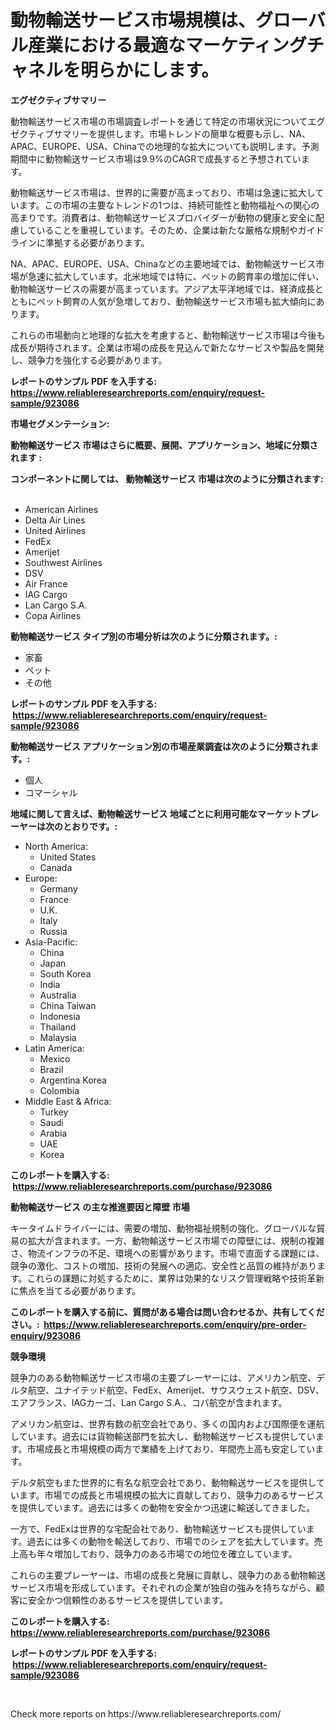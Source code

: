 <p><h1>動物輸送サービス市場規模は、グローバル産業における最適なマーケティングチャネルを明らかにします。</h1></p><p><strong>エグゼクティブサマリー</strong></p>
<p><p>動物輸送サービス市場の市場調査レポートを通じて特定の市場状況についてエグゼクティブサマリーを提供します。市場トレンドの簡単な概要も示し、NA、APAC、EUROPE、USA、Chinaでの地理的な拡大についても説明します。予測期間中に動物輸送サービス市場は9.9%のCAGRで成長すると予想されています。</p><p>動物輸送サービス市場は、世界的に需要が高まっており、市場は急速に拡大しています。この市場の主要なトレンドの1つは、持続可能性と動物福祉への関心の高まりです。消費者は、動物輸送サービスプロバイダーが動物の健康と安全に配慮していることを重視しています。そのため、企業は新たな厳格な規制やガイドラインに準拠する必要があります。</p><p>NA、APAC、EUROPE、USA、Chinaなどの主要地域では、動物輸送サービス市場が急速に拡大しています。北米地域では特に、ペットの飼育率の増加に伴い、動物輸送サービスの需要が高まっています。アジア太平洋地域では、経済成長とともにペット飼育の人気が急増しており、動物輸送サービス市場も拡大傾向にあります。</p><p>これらの市場動向と地理的な拡大を考慮すると、動物輸送サービス市場は今後も成長が期待されます。企業は市場の成長を見込んで新たなサービスや製品を開発し、競争力を強化する必要があります。</p></p>
<p><strong>レポートのサンプル PDF を入手する: <a href="https://www.reliableresearchreports.com/enquiry/request-sample/923086">https://www.reliableresearchreports.com/enquiry/request-sample/923086</a></strong></p>
<p><strong>市場セグメンテーション:</strong></p>
<p><strong> 動物輸送サービス 市場はさらに概要、展開、アプリケーション、地域に分類されます :</strong></p>
<p><strong>コンポーネントに関しては、 動物輸送サービス 市場は次のように分類されます: &nbsp;</strong></p>
<p><ul><li>American Airlines</li><li>Delta Air Lines</li><li>United Airlines</li><li>FedEx</li><li>Amerijet</li><li>Southwest Airlines</li><li>DSV</li><li>Air France</li><li>IAG Cargo</li><li>Lan Cargo S.A.</li><li>Copa Airlines</li></ul></p>
<p><strong> 動物輸送サービス タイプ別の市場分析は次のように分類されます。:</strong></p>
<p><ul><li>家畜</li><li>ペット</li><li>その他</li></ul></p>
<p><strong>レポートのサンプル PDF を入手する: &nbsp;<a href="https://www.reliableresearchreports.com/enquiry/request-sample/923086">https://www.reliableresearchreports.com/enquiry/request-sample/923086</a></strong></p>
<p><strong> 動物輸送サービス アプリケーション別の市場産業調査は次のように分類されます。:</strong></p>
<p><ul><li>個人</li><li>コマーシャル</li></ul></p>
<p><strong>地域に関して言えば、動物輸送サービス 地域ごとに利用可能なマーケットプレーヤーは次のとおりです。:</strong></p>
<p><ul>
    <li>
        North America:
        <ul>
            <li>United States</li>
            <li>Canada</li>
        </ul>
    </li>
    <li>
        Europe:
        <ul>
            <li>Germany</li>
            <li>France</li>
            <li>U.K.</li>
            <li>Italy</li>
            <li>Russia</li>
        </ul>
    </li>
    <li>
        Asia-Pacific:
        <ul>
            <li>China</li>
            <li>Japan</li>
            <li>South Korea</li>
            <li>India</li>
            <li>Australia</li>
            <li>China Taiwan</li>
            <li>Indonesia</li>
            <li>Thailand</li>
            <li>Malaysia</li>
        </ul>
    </li>
    <li>
        Latin America:
        <ul>
            <li>Mexico</li>
            <li>Brazil</li>
            <li>Argentina Korea</li>
            <li>Colombia</li>
        </ul>
    </li>
    <li>
        Middle East & Africa:
        <ul>
            <li>Turkey</li>
            <li>Saudi</li>
            <li>Arabia</li>
            <li>UAE</li>
            <li>Korea</li>
        </ul>
    </li>
    </ul></p>
<p><strong>このレポートを購入する: &nbsp;<a href="https://www.reliableresearchreports.com/purchase/923086">https://www.reliableresearchreports.com/purchase/923086</a></strong></p>
<p><strong>動物輸送サービス の主な推進要因と障壁 市場</strong></p>
<p><p>キータイムドライバーには、需要の増加、動物福祉規制の強化、グローバルな貿易の拡大が含まれます。一方、動物輸送サービス市場での障壁には、規制の複雑さ、物流インフラの不足、環境への影響があります。市場で直面する課題には、競争の激化、コストの増加、技術の発展への適応、安全性と品質の維持があります。これらの課題に対処するために、業界は効果的なリスク管理戦略や技術革新に焦点を当てる必要があります。</p></p>
<p><strong>このレポートを購入する前に、質問がある場合は問い合わせるか、共有してください。:&nbsp; <a href="https://www.reliableresearchreports.com/enquiry/pre-order-enquiry/923086">https://www.reliableresearchreports.com/enquiry/pre-order-enquiry/923086</a></strong></p>
<p><strong>競争環境</strong></p>
<p><p>競争力のある動物輸送サービス市場の主要プレーヤーには、アメリカン航空、デルタ航空、ユナイテッド航空、FedEx、Amerijet、サウスウェスト航空、DSV、エアフランス、IAGカーゴ、Lan Cargo S.A.、コパ航空が含まれます。</p><p>アメリカン航空は、世界有数の航空会社であり、多くの国内および国際便を運航しています。過去には貨物輸送部門を拡大し、動物輸送サービスも提供しています。市場成長と市場規模の両方で業績を上げており、年間売上高も安定しています。</p><p>デルタ航空もまた世界的に有名な航空会社であり、動物輸送サービスを提供しています。市場での成長と市場規模の拡大に貢献しており、競争力のあるサービスを提供しています。過去には多くの動物を安全かつ迅速に輸送してきました。</p><p>一方で、FedExは世界的な宅配会社であり、動物輸送サービスも提供しています。過去には多くの動物を輸送しており、市場でのシェアを拡大しています。売上高も年々増加しており、競争力のある市場での地位を確立しています。</p><p>これらの主要プレーヤーは、市場の成長と発展に貢献し、競争力のある動物輸送サービス市場を形成しています。それぞれの企業が独自の強みを持ちながら、顧客に安全かつ信頼性のあるサービスを提供しています。</p></p>
<p><strong>このレポートを購入する: &nbsp; <a href="https://www.reliableresearchreports.com/purchase/923086">https://www.reliableresearchreports.com/purchase/923086</a></strong></p>
<p><strong>レポートのサンプル PDF を入手する: &nbsp;<a href="https://www.reliableresearchreports.com/enquiry/request-sample/923086">https://www.reliableresearchreports.com/enquiry/request-sample/923086</a></strong><strong></strong></p>
<p>&nbsp;</p>
<p>Check more reports on https://www.reliableresearchreports.com/</p>